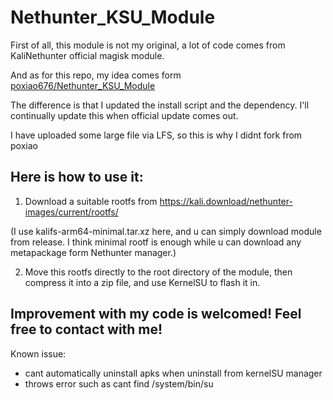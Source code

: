 # Nethunter_KSU_Module

First of all, this module is not my original, a lot of code comes from KaliNethunter official magisk module.

And as for this repo, my idea comes form [poxiao676/Nethunter_KSU_Module ](https://github.com/poxiao676/Nethunter_KSU_Module)

The difference is that I updated the install script and the dependency. I'll continually update this when official update comes out.

I have uploaded some large file via LFS, so this is why I didnt fork from poxiao

## Here is how to use it:

1. Download a suitable rootfs from
https://kali.download/nethunter-images/current/rootfs/

(I use kalifs-arm64-minimal.tar.xz here, and u can simply download module from release. I think minimal rootf is enough while u can download any metapackage form Nethunter manager.)

2. Move this rootfs directly to the root directory of the module, then compress it into a zip file, and use KernelSU to flash it in.

## Improvement with my code is welcomed! Feel free to contact with me!
Known issue: 
- cant automatically uninstall apks when uninstall from kernelSU manager
- throws error such as cant find /system/bin/su
